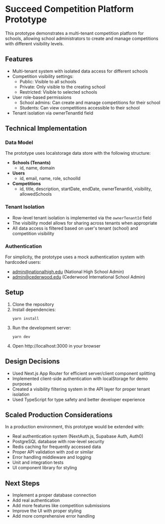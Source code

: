 # Succeed Competition Platform Prototype

This prototype demonstrates a multi-tenant competition platform for schools, allowing school administrators to create and manage competitions with different visibility levels.

## Features

- Multi-tenant system with isolated data access for different schools
- Competition visibility settings:
  - Public: Visible to all schools
  - Private: Only visible to the creating school
  - Restricted: Visible to selected schools
- User role-based permissions
  - School admins: Can create and manage competitions for their school
  - Students: Can view competitions accessible to their school
- Tenant isolation via ownerTenantId field

## Technical Implementation

### Data Model

The prototype uses localstorage data store with the following structure:

- **Schools (Tenants)**
  - id, name, domain
- **Users**
  - id, email, name, role, schoolId
- **Competitions**
  - id, title, description, startDate, endDate, ownerTenantId, visibility, allowedSchools

### Tenant Isolation

- Row-level tenant isolation is implemented via the `ownerTenantId` field
- The visibility model allows for sharing across tenants when appropriate
- All data access is filtered based on user's tenant (school) and competition visibility

### Authentication

For simplicity, the prototype uses a mock authentication system with hardcoded users:

- admin@nationalhigh.edu (National High School Admin)
- admin@cederwood.edu (Cederwood International School Admin)

## Setup

1. Clone the repository
2. Install dependencies:
   ```
   yarn install
   ```
3. Run the development server:
   ```
   yarn dev
   ```
4. Open http://localhost:3000 in your browser

## Design Decisions

- Used Next.js App Router for efficient server/client component splitting
- Implemented client-side authentication with localStorage for demo purposes
- Created a visibility filtering system in the API layer for proper tenant isolation
- Used TypeScript for type safety and better developer experience

## Scaled Production Considerations

In a production environment, this prototype would be extended with:

- Real authentication system (NextAuth.js, Supabase Auth, Auth0)
- PostgreSQL database with row-level security
- Redis caching for frequently accessed data
- Proper API validation with zod or similar
- Error handling middleware and logging
- Unit and integration tests
- UI component library for styling

## Next Steps

- Implement a proper database connection
- Add real authentication
- Add more features like competition submissions
- Improve the UI with proper styling
- Add more comprehensive error handling
